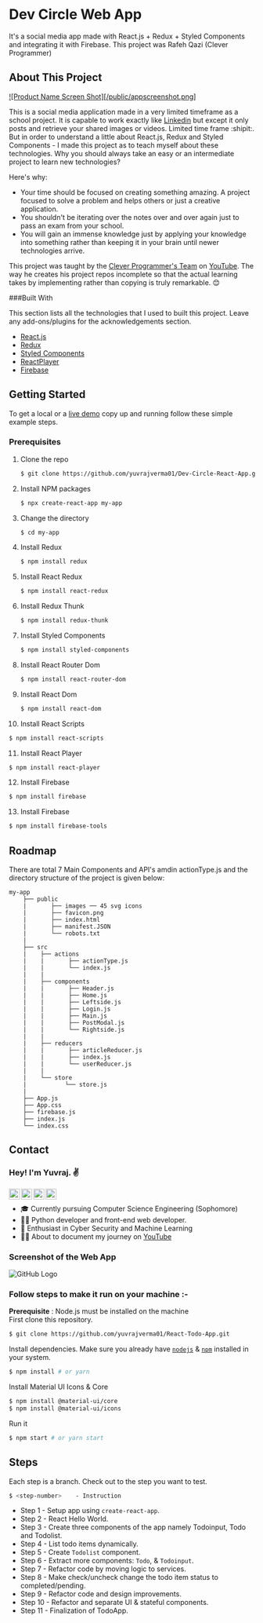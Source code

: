 # Dev Circle Web App

It's a social media app made with React.js + Redux + Styled Components and integrating it with Firebase. This project was Rafeh Qazi (Clever Programmer)

## About This Project

[![Product Name Screen Shot][/public/appscreenshot.png]](https://devcircleapp.web.app/)

This is a social media application made in a very limited timeframe as a school project. It is capable to work exactly like [Linkedin](https://in.linkedin.com/) but except it only posts and retrieve your shared images or videos. Limited time frame :shipit:. But in order to understand a little about React.js, Redux and Styled Components - I made this project as to teach myself about these technologies. Why you should always take an easy or an intermediate project to learn new technologies?

Here's why:

- Your time should be focused on creating something amazing. A project focused to solve a problem and helps others or just a creative application.
- You shouldn't be iterating over the notes over and over again just to pass an exam from your school.
- You will gain an immense knowledge just by applying your knowledge into something rather than keeping it in your brain until newer technologies arrive.

This project was taught by the [Clever Programmer's Team](https://www.cleverprogrammer.com/) on [YouTube](https://www.youtube.com/channel/UCqrILQNl5Ed9Dz6CGMyvMTQ). The way he creates his project repos incomplete so that the actual learning takes by implementing rather than copying is truly remarkable. :blush:

###Built With

This section lists all the technologies that I used to built this project. Leave any add-ons/plugins for the acknowledgements section.

- [React.js](https://reactjs.org/)
- [Redux](https://redux.js.org/)
- [Styled Components](https://www.styled-components.com/)
- [ReactPlayer](https://www.npmjs.com/package/react-player)
- [Firebase](https://firebase.google.com/)

## Getting Started

To get a local or a [live demo](https://devcircleapp.web.app/) copy up and running follow these simple example steps.

### Prerequisites

1. Clone the repo
   ```sh
   $ git clone https://github.com/yuvrajverma01/Dev-Circle-React-App.git
   ```
2. Install NPM packages
   ```sh
   $ npx create-react-app my-app
   ```
3. Change the directory
   ```sh
   $ cd my-app
   ```
4. Install Redux
   ```sh
   $ npm install redux
   ```
5. Install React Redux
   ```sh
   $ npm install react-redux
   ```
6. Install Redux Thunk
   ```sh
   $ npm install redux-thunk
   ```
7. Install Styled Components
   ```sh
   $ npm install styled-components
   ```
8. Install React Router Dom
   ```sh
   $ npm install react-router-dom
   ```
9. Install React Dom
   ```sh
   $ npm install react-dom
   ```
10. Install React Scripts

```sh
$ npm install react-scripts
```

11. Install React Player

```sh
$ npm install react-player
```

12. Install Firebase

```sh
$ npm install firebase
```

13. Install Firebase

```sh
$ npm install firebase-tools
```

## Roadmap

There are total 7 Main Components and API's amdin actionType.js and the directory structure of the project is given below:

```
my-app
    ├── public
    |       ├── images ── 45 svg icons
    |       ├── favicon.png
    |       ├── index.html
    |       ├── manifest.JSON
    |       └── robots.txt
    |
    ├── src
    |    ├── actions
    |    |       ├── actionType.js
    |    |       └── index.js
    |    |
    |    ├── components
    |    |       ├── Header.js
    |    |       ├── Home.js
    |    |       ├── Leftside.js
    |    |       ├── Login.js
    |    |       ├── Main.js
    |    |       ├── PostModal.js
    |    |       └── Rightside.js
    |    |
    |    ├── reducers
    |    |       ├── articleReducer.js
    |    |       ├── index.js
    |    |       └── userReducer.js
    |    |
    |    └── store
    |           └── store.js
    |
    ├── App.js
    ├── App.css
    ├── firebase.js
    ├── index.js
    └── index.css

```

## Contact

<h3> Hey! I'm Yuvraj. ✌️</h3>

<a href="https://www.linkedin.com/in/yuvrajverma01/">
  <img align="left" alt="Yuvraj's LinkdeIN" width="22px" src="https://cdn4.iconfinder.com/data/icons/social-media-2070/140/_linkedin-512.png" />
</a>
<a href="https://www.instagram.com/yuvrajverma01/">
  <img align="left" alt="Yuvraj's Instagram" width="22px" src="https://cdn4.iconfinder.com/data/icons/social-media-2070/140/_instagram-512.png" />
</a>
<a href="https://www.youtube.com/watch?v=3jEZnZD6phQ&t=0s">
  <img align="left" alt="Yuvraj's YouTube" width="22px" src="https://cdn4.iconfinder.com/data/icons/social-media-2070/140/_youtube-512.png" />
</a>
<a href="https://twitter.com/01_barfi">
  <img align="left" alt="Yuvraj's Twitter" width="22px" src="https://cdn4.iconfinder.com/data/icons/social-media-2070/140/_twitter-512.png" />
</a>
<br>

- 🎓 Currently pursuing Computer Science Engineering (Sophomore)
- 👨‍💻 Python developer and front-end web developer.
- 🌱 Enthusiast in Cyber Security and Machine Learning
- 🏃‍♂️ About to document my journey on [YouTube](https://www.youtube.com/watch?v=3jEZnZD6phQ&t=0s)

### Screenshot of the Web App

![GitHub Logo](/public/image.png)

### Follow steps to make it run on your machine :-

**Prerequisite** : Node.js must be installed on the machine
<br/>
First clone this repository.

```bash
$ git clone https://github.com/yuvrajverma01/React-Todo-App.git
```

Install dependencies. Make sure you already have [`nodejs`](https://nodejs.org/en/) & [`npm`](https://www.npmjs.com/) installed in your system.

```bash
$ npm install # or yarn
```

Install Material UI Icons & Core

```bash
$ npm install @material-ui/core
$ npm install @material-ui/icons
```

Run it

```bash
$ npm start # or yarn start
```

## Steps

Each step is a branch. Check out to the step you want to test.

```bash
$ <step-number>    - Instruction
```

- Step 1 - Setup app using `create-react-app`.
- Step 2 - React Hello World.
- Step 3 - Create three components of the app namely Todoinput, Todo and Todolist.
- Step 4 - List todo items dynamically.
- Step 5 - Create `Todolist` component.
- Step 6 - Extract more components: `Todo`, & `Todoinput`.
- Step 7 - Refactor code by moving logic to services.
- Step 8 - Make check/uncheck change the todo item status to completed/pending.
- Step 9 - Refactor code and design improvements.
- Step 10 - Refactor and separate UI & stateful components.
- Step 11 - Finalization of TodoApp.
